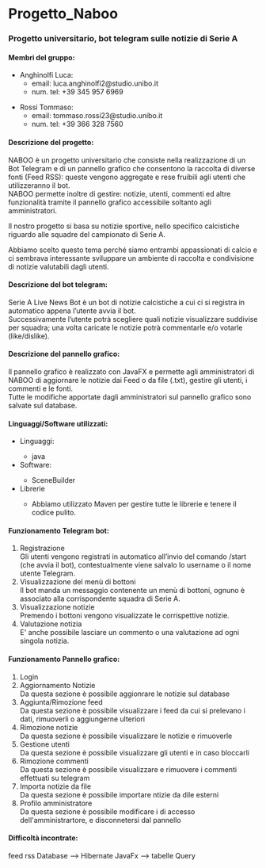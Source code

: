# Progetto_Naboo
### Progetto universitario, bot telegram sulle notizie di Serie A

#### Membri del gruppo:
<ul>
<li> Anghinolfi Luca: 
<ul>
<li> email: luca.anghinolfi2@studio.unibo.it</ll>  
<li> num. tel: +39 345 957 6969 </ll>
</ul>
</ul>

<ul>
<li> Rossi Tommaso: 
<ul>
<li> email: tommaso.rossi23@studio.unibo.it</ll>  
<li> num. tel: +39 366 328 7560 </ll>
</ul>
</ul>

#### Descrizione del progetto:
NABOO è un progetto universitario che consiste nella realizzazione di un Bot Telegram e di un pannello grafico che consentono la raccolta di diverse fonti (Feed RSS): queste vengono aggregate e rese fruibili agli utenti che utilizzeranno il bot.<br>
NABOO permette inoltre di gestire: notizie, utenti, commenti ed altre funzionalità tramite il pannello grafico accessibile soltanto agli amministratori.

Il nostro progetto si basa su notizie sportive, nello specifico calcistiche riguardo alle squadre del campionato di Serie A.<br>

Abbiamo scelto questo tema perché siamo entrambi appassionati di calcio e ci sembrava interessante sviluppare un ambiente di raccolta e condivisione di notizie valutabili dagli utenti.<br>

#### Descrizione del bot telegram:
Serie A Live News Bot è un bot di notizie calcistiche a cui ci si registra in automatico appena l’utente avvia il bot.<br>
Successivamente l’utente potrà scegliere quali notizie visualizzare suddivise per squadra; una volta caricate le notizie potrà commentarle e/o votarle (like/dislike).<br>


#### Descrizione del pannello grafico:
Il pannello grafico è realizzato con JavaFX e permette agli amministratori di NABOO di aggiornare le notizie dai Feed o da file (.txt), gestire gli utenti, i commenti e le fonti.<br>
Tutte le modifiche apportate dagli amministratori sul pannello grafico sono salvate sul database.

#### Linguaggi/Software utilizzati:
<ul>
<li>Linguaggi:</li>
<ul>
<li>java</li>
</ul>
<li>Software:</li>
<ul>
<li>SceneBuilder</li>
</ul>
<li>Librerie</li>
<ul>
<li>Abbiamo utilizzato Maven per gestire tutte le librerie e tenere il codice pulito.</li>
</ul>
</ul>

#### Funzionamento Telegram bot:
<ol>
<li>Registrazione</li>
Gli utenti vengono registrati in automatico all’invio del comando /start (che avvia il bot), contestualmente viene salvalo lo username o il nome utente Telegram.
<li>Visualizzazione del menù di bottoni</li>
Il bot manda un messaggio contenente un menù di bottoni, ognuno è associato alla corrispondente squadra di Serie A.
<li>Visualizzazione notizie</li>
Premendo i bottoni vengono visualizzate le corrispettive notizie.
<li>Valutazione notizia</li>
E' anche possibile lasciare un commento o una valutazione ad ogni singola notizia.
</ol>

#### Funzionamento Pannello grafico:

<ol>
<li> Login </li>
<li> Aggiornamento Notizie </li>
Da questa sezione è possibile aggionrare le notizie sul database
<li> Aggiunta/Rimozione feed </li>
Da questa sezione è possibile visualizzare i feed da cui si prelevano i dati, rimuoverli o aggiungerne ulteriori
<li> Rimozione notizie </li>
Da questa sezione è possibile visualizzare le notizie e rimuoverle
<li> Gestione utenti </li>
Da questa sezione è possibile visualizzare gli utenti e in caso bloccarli
<li> Rimozione commenti </li>
Da questa sezione è possibile visualizzare e rimuovere i commenti effettuati su telegram 
<li> Importa notizie da file </li>
Da questa sezione è possibile importare ntizie da dile esterni
<li> Profilo amministratore </li>
Da questa sezione è possibile modificare i di accesso dell'amministrartore, e disconnetersi dal pannello
</ol>

#### Difficoltà incontrate:
feed rss
Database --> Hibernate
JavaFx --> tabelle
Query
